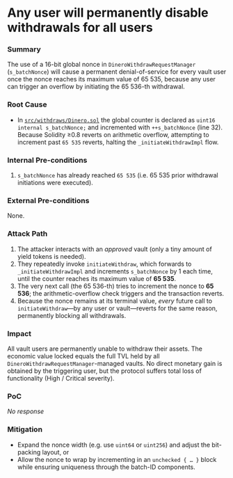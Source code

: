 # Any user will permanently disable withdrawals for all users

### Summary

The use of a 16-bit global nonce in `DineroWithdrawRequestManager` (`s_batchNonce`) will cause a permanent denial-of-service for every vault user once the nonce reaches its maximum value of 65 535, because any user can trigger an overflow by initiating the 65 536-th withdrawal.

### Root Cause

* In [`src/withdraws/Dinero.sol`](https://github.com/sherlock-audit/2025-06-notional-exponent/blob/main/notional-v4/src/withdraws/Dinero.sol#L10)  the global counter is declared as `uint16 internal s_batchNonce;` and incremented with `++s_batchNonce` (line 32). Because Solidity ≥0.8 reverts on arithmetic overflow, attempting to increment past `65 535` reverts, halting the `_initiateWithdrawImpl` flow.

### Internal Pre-conditions

1. `s_batchNonce` has already reached `65 535` (i.e. 65 535 prior withdrawal initiations were executed).

### External Pre-conditions

 None.

### Attack Path

1. The attacker interacts with an *approved* vault (only a tiny amount of yield tokens is needed).
2. They repeatedly invoke `initiateWithdraw`, which forwards to `_initiateWithdrawImpl` and increments `s_batchNonce` by 1 each time, until the counter reaches its maximum value of **65 535**.
3. The very next call (the 65 536-th) tries to increment the nonce to **65 536**; the arithmetic-overflow check triggers and the transaction reverts.
4. Because the nonce remains at its terminal value, *every* future call to `initiateWithdraw`—by any user or vault—reverts for the same reason, permanently blocking all withdrawals.

### Impact

All vault users are permanently unable to withdraw their assets. The economic value locked equals the full TVL held by all `DineroWithdrawRequestManager`-managed vaults. No direct monetary gain is obtained by the triggering user, but the protocol suffers total loss of functionality (High / Critical severity).

### PoC

_No response_

### Mitigation

* Expand the nonce width (e.g. use `uint64` or `uint256`) and adjust the bit-packing layout, or
* Allow the nonce to wrap by incrementing in an `unchecked { … }` block while ensuring uniqueness through the batch-ID components.
